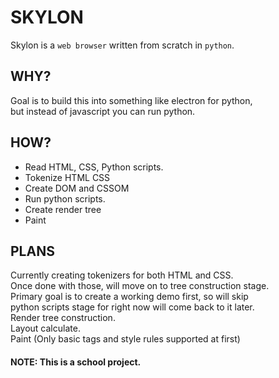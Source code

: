 # SKYLON 

Skylon is a `web browser` written from scratch in `python`.

## WHY?
Goal is to build this into something like electron for python,\
but instead of javascript you can run python.

## HOW?
- Read HTML, CSS, Python scripts.
- Tokenize HTML CSS
- Create DOM and CSSOM
- Run python scripts.
- Create render tree
- Paint

## PLANS
Currently creating tokenizers for both HTML and CSS.\
Once done with those, will move on to tree construction stage.\
Primary goal is to create a working demo first, so will skip\
python scripts stage for right now will come back to it later.\
Render tree construction.\
Layout calculate.\
Paint (Only basic tags and style rules supported at first)

#### NOTE: This is a school project.
